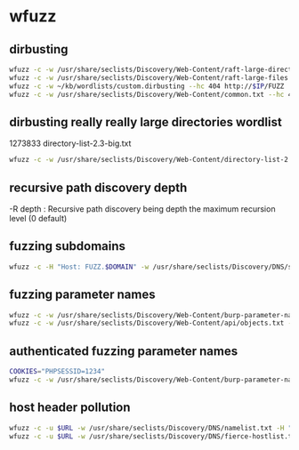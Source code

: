 # wfuzz

## dirbusting
```bash
wfuzz -c -w /usr/share/seclists/Discovery/Web-Content/raft-large-directories.txt --hc 404 http://$IP/FUZZ/
wfuzz -c -w /usr/share/seclists/Discovery/Web-Content/raft-large-files.txt --hc 404 http://$IP/FUZZ
wfuzz -c -w ~/kb/wordlists/custom.dirbusting --hc 404 http://$IP/FUZZ
wfuzz -c -w /usr/share/seclists/Discovery/Web-Content/common.txt --hc 404 http://$IP/FUZZ/
```

## dirbusting really really large directories wordlist
1273833 directory-list-2.3-big.txt
```bash
wfuzz -c -w /usr/share/seclists/Discovery/Web-Content/directory-list-2.3-big.txt --hc 404 http://$IP/FUZZ
```

## recursive path discovery depth
-R depth                  : Recursive path discovery being depth the maximum recursion level (0 default)

## fuzzing subdomains
```bash
wfuzz -c -H "Host: FUZZ.$DOMAIN" -w /usr/share/seclists/Discovery/DNS/subdomains-top1million-20000.txt -u http://$IP/
```

## fuzzing parameter names
```bash
wfuzz -c -w /usr/share/seclists/Discovery/Web-Content/burp-parameter-names.txt --hc 404 "http://$IP/location.php?FUZZ=sensible_value"
wfuzz -c -w /usr/share/seclists/Discovery/Web-Content/api/objects.txt --hc 404 "http://$IP/location.php?FUZZ=sensible_value"
```

## authenticated fuzzing parameter names
```bash
COOKIES="PHPSESSID=1234"
wfuzz -c -w /usr/share/seclists/Discovery/Web-Content/burp-parameter-names.txt -b "$COOKIES" --hc 404 "http://$IP/location.php?FUZZ=sensible_value"
```

## host header pollution
```bash
wfuzz -c -u $URL -w /usr/share/seclists/Discovery/DNS/namelist.txt -H "Host: FUZZ" --hc 403
wfuzz -c -u $URL -w /usr/share/seclists/Discovery/DNS/fierce-hostlist.txt -H "Host: FUZZ" --hc 403
```
